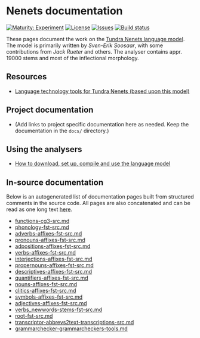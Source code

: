 # Nenets documentation

[![Maturity: Experiment](https://img.shields.io/badge/Maturity-Experiment-black.svg)](https://giellalt.github.io/MaturityClassification.html)
[![License](https://img.shields.io/github/license/giellalt/lang-yrk)](https://raw.githubusercontent.com/giellalt/lang-yrk/main/LICENSE)
[![Issues](https://img.shields.io/github/issues/giellalt/lang-yrk)](https://github.com/giellalt/lang-yrk/issues)
[![Build status](https://github.com/giellalt/lang-yrk/workflows/Speller%20CI+CD/badge.svg)](https://github.com/giellalt/lang-yrk/actions)

These pages document the work on the [Tundra Nenets language model](https://github.com/giellalt/lang-yrk). The model is primarily written by *Sven-Erik Soosaar*, with some contributions from *Jack Rueter* and others. The analyser contains appr. 19000 stems and most of the inflectional morphology.


## Resources

* [Language technology tools for Tundra Nenets (based upon this model)](https://giellatekno.uit.no/cgi/index.yrk.eng.html)

## Project documentation

* (Add links to project specific documentation here as needed. Keep the documentation in the `docs/` directory.)

## Using the analysers

* [How to download, set up, compile and use the language model](/tools/docu-sme-manual.html)

## In-source documentation

Below is an autogenerated list of documentation pages built from structured comments in the source code. All pages are also concatenated and can be read as one long text [here](yrk.md).
* [functions-cg3-src.md](functions-cg3-src.md)
* [phonology-fst-src.md](phonology-fst-src.md)
* [adverbs-affixes-fst-src.md](adverbs-affixes-fst-src.md)
* [pronouns-affixes-fst-src.md](pronouns-affixes-fst-src.md)
* [adpositions-affixes-fst-src.md](adpositions-affixes-fst-src.md)
* [verbs-affixes-fst-src.md](verbs-affixes-fst-src.md)
* [interjections-affixes-fst-src.md](interjections-affixes-fst-src.md)
* [propernouns-affixes-fst-src.md](propernouns-affixes-fst-src.md)
* [descriptives-affixes-fst-src.md](descriptives-affixes-fst-src.md)
* [quantifiers-affixes-fst-src.md](quantifiers-affixes-fst-src.md)
* [nouns-affixes-fst-src.md](nouns-affixes-fst-src.md)
* [clitics-affixes-fst-src.md](clitics-affixes-fst-src.md)
* [symbols-affixes-fst-src.md](symbols-affixes-fst-src.md)
* [adjectives-affixes-fst-src.md](adjectives-affixes-fst-src.md)
* [verbs_newwords-stems-fst-src.md](verbs_newwords-stems-fst-src.md)
* [root-fst-src.md](root-fst-src.md)
* [transcriptor-abbrevs2text-transcriptions-src.md](transcriptor-abbrevs2text-transcriptions-src.md)
* [grammarchecker-grammarcheckers-tools.md](grammarchecker-grammarcheckers-tools.md)
